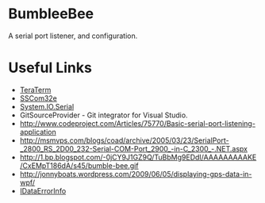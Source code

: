 BumbleeBee
==========
A serial port listener, and configuration.

Useful Links
==================
- [TeraTerm](http://ttssh2.sourceforge.jp/)
- [SSCom32e](http://musicshield.googlecode.com/files/sscom32E.exe)
- [System.IO.Serial](http://msdn.microsoft.com/en-us/library/bke5bt2e%28v=vs.90%29.aspx)
- GitSourceProvider - Git integrator for Visual Studio.
- http://www.codeproject.com/Articles/75770/Basic-serial-port-listening-application
- http://msmvps.com/blogs/coad/archive/2005/03/23/SerialPort-_2800_RS_2D00_232-Serial-COM-Port_2900_-in-C_2300_-.NET.aspx
- http://1.bp.blogspot.com/-0jCY9J1GZ9Q/TuBbMg9EDdI/AAAAAAAAAKE/CxEMpT186dA/s45/bumble-bee.gif
- http://jonnyboats.wordpress.com/2009/06/05/displaying-gps-data-in-wpf/
- [IDataErrorInfo](http://tarundotnet.wordpress.com/2011/03/03/wpf-tutorial-how-to-use-idataerrorinfo-in-wpf/)
